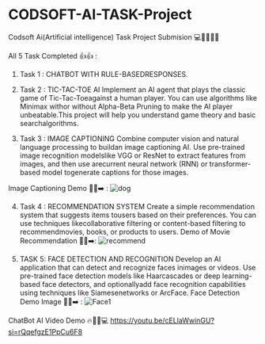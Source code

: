# CODSOFT-AI-TASK-Project
Codsoft Ai(Artificial intelligence) Task Project Submision 💻👍🏻🙏🏻

All 5 Task Completed 👍👍  :
1. Task 1 : CHATBOT WITH RULE-BASEDRESPONSES.
   
2. Task 2 : TIC-TAC-TOE AI
Implement an AI agent that plays the classic game of Tic-Tac-Toeagainst a human player. You can use algorithms like Minimax withor without Alpha-Beta Pruning to make the AI player unbeatable.This project will help you understand game theory and basic searchalgorithms.

3. Task 3 : IMAGE CAPTIONING
Combine computer vision and natural language processing to buildan image captioning AI. Use pre-trained image recognition modelslike VGG or ResNet to extract features from images, and then use arecurrent neural network (RNN) or transformer-based model togenerate captions for those images.

Image Captioning Demo 📲📲➡️  : ![dog](https://github.com/user-attachments/assets/133183f0-2c52-498e-9421-79054c8efe11)


4. Task 4 : RECOMMENDATION SYSTEM
Create a simple recommendation system that suggests items tousers based on their preferences. You can use techniques likecollaborative filtering or content-based filtering to recommendmovies, books, or products to users.
Demo of Movie Recommendation 📲📲➡️: ![recommend](https://github.com/user-attachments/assets/b6f364bd-bd7c-4be8-91ef-1249eaaaa8b5)

5. TASK 5: FACE DETECTION AND RECOGNITION
Develop an AI application that can detect and recognize faces inimages or videos. Use pre-trained face detection models like Haarcascades or deep learning-based face detectors, and optionallyadd face recognition capabilities using techniques like Siamesenetworks or ArcFace.
Face Detection Demo Image  📲📲➡️ : ![Face1](https://github.com/user-attachments/assets/bcdf691f-54a8-4ad4-8b4c-3b25ce38923f)
 
 
 ChatBot AI Video Demo 🔥👍🏻💻 https://youtu.be/cELlaWwinGU?si=rQqefgzE1PpCu6F8
